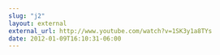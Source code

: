 ```yaml
---
slug: "j2"
layout: external
external_url: http://www.youtube.com/watch?v=1SK3y1a8TYs
date: 2012-01-09T16:10:31-06:00
---
```

